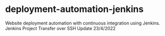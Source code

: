 # deployment-automation-jenkins
Website deployment automation with continuous integration using Jenkins. 
Jenkins Project
Transfer over SSH
Update 23/4/2022

